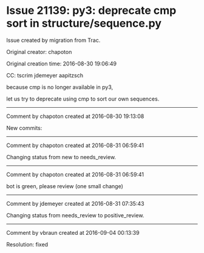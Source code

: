 # Issue 21139: py3: deprecate cmp sort in structure/sequence.py

Issue created by migration from Trac.

Original creator: chapoton

Original creation time: 2016-08-30 19:06:49

CC:  tscrim jdemeyer aapitzsch

because cmp is no longer available in py3,

let us try to deprecate using cmp to sort our own sequences.


---

Comment by chapoton created at 2016-08-30 19:13:08

New commits:


---

Comment by chapoton created at 2016-08-31 06:59:41

Changing status from new to needs_review.


---

Comment by chapoton created at 2016-08-31 06:59:41

bot is green, please review (one small change)


---

Comment by jdemeyer created at 2016-08-31 07:35:43

Changing status from needs_review to positive_review.


---

Comment by vbraun created at 2016-09-04 00:13:39

Resolution: fixed
